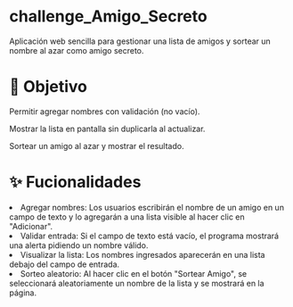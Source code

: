 # challenge_Amigo_Secreto

Aplicación web sencilla para gestionar una lista de amigos y sortear un nombre al azar como amigo secreto.
<h1> 🎯 Objetivo </h1>

Permitir agregar nombres con validación (no vacío).

Mostrar la lista en pantalla sin duplicarla al actualizar.

Sortear un amigo al azar y mostrar el resultado.

<h1>✨ Fucionalidades</h1>


  <li> Agregar nombres: Los usuarios escribirán el nombre de un amigo en un campo de texto y lo agregarán a una lista visible al hacer clic en "Adicionar".

  <li> Validar entrada: Si el campo de texto está vacío, el programa mostrará una alerta pidiendo un nombre válido.

  <li> Visualizar la lista: Los nombres ingresados aparecerán en una lista debajo del campo de entrada.

  <li> Sorteo aleatorio: Al hacer clic en el botón "Sortear Amigo", se seleccionará aleatoriamente un nombre de la lista y se mostrará en la página.
